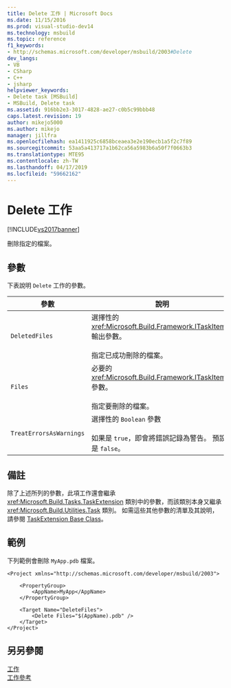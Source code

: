 ```yaml
---
title: Delete 工作 | Microsoft Docs
ms.date: 11/15/2016
ms.prod: visual-studio-dev14
ms.technology: msbuild
ms.topic: reference
f1_keywords:
- http://schemas.microsoft.com/developer/msbuild/2003#Delete
dev_langs:
- VB
- CSharp
- C++
- jsharp
helpviewer_keywords:
- Delete task [MSBuild]
- MSBuild, Delete task
ms.assetid: 916bb2e3-3017-4828-ae27-c0b5c99bbb48
caps.latest.revision: 19
author: mikejo5000
ms.author: mikejo
manager: jillfra
ms.openlocfilehash: ea1411925c6858bceaea3e2e190ecb1a5f2c7f89
ms.sourcegitcommit: 53aa5a413717a1b62ca56a5983b6a50f7f0663b3
ms.translationtype: MTE95
ms.contentlocale: zh-TW
ms.lasthandoff: 04/17/2019
ms.locfileid: "59662162"
---
```

# <a name="delete-task"></a>Delete 工作
[!INCLUDE[vs2017banner](../includes/vs2017banner.md)]

刪除指定的檔案。  
  
## <a name="parameters"></a>參數  
 下表說明 `Delete` 工作的參數。  
  
|參數|說明|  
|---------------|-----------------|  
|`DeletedFiles`|選擇性的 <xref:Microsoft.Build.Framework.ITaskItem>`[]` 輸出參數。<br /><br /> 指定已成功刪除的檔案。|  
|`Files`|必要的 <xref:Microsoft.Build.Framework.ITaskItem>`[]` 參數。<br /><br /> 指定要刪除的檔案。|  
|`TreatErrorsAsWarnings`|選擇性的 `Boolean` 參數<br /><br /> 如果是 `true`，即會將錯誤記錄為警告。 預設值是 `false`。|  
  
## <a name="remarks"></a>備註  
 除了上述所列的參數，此項工作還會繼承 <xref:Microsoft.Build.Tasks.TaskExtension> 類別中的參數，而該類別本身又繼承 <xref:Microsoft.Build.Utilities.Task> 類別。 如需這些其他參數的清單及其說明，請參閱 [TaskExtension Base Class](../msbuild/taskextension-base-class.md)。  
  
## <a name="example"></a>範例  
 下列範例會刪除 `MyApp.pdb` 檔案。  
  
```  
<Project xmlns="http://schemas.microsoft.com/developer/msbuild/2003">  
  
    <PropertyGroup>  
        <AppName>MyApp</AppName>  
    </PropertyGroup>  
  
    <Target Name="DeleteFiles">  
        <Delete Files="$(AppName).pdb" />  
    </Target>  
</Project>  
```  
  
## <a name="see-also"></a>另另參閱  
 [工作](../msbuild/msbuild-tasks.md)   
 [工作參考](../msbuild/msbuild-task-reference.md)

